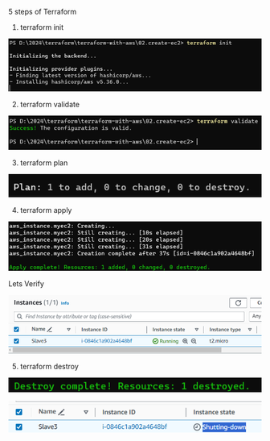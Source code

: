 5 steps of Terraform

1. terraform init 

![alt text](image.png)

2. terraform validate

![alt text](image-1.png)

3. terraform plan 

![alt text](image-2.png)

4. terraform apply 

![alt text](image-3.png)

Lets Verify 

![alt text](image-4.png)

5. terraform destroy 

![alt text](image-6.png)

![alt text](image-5.png)
